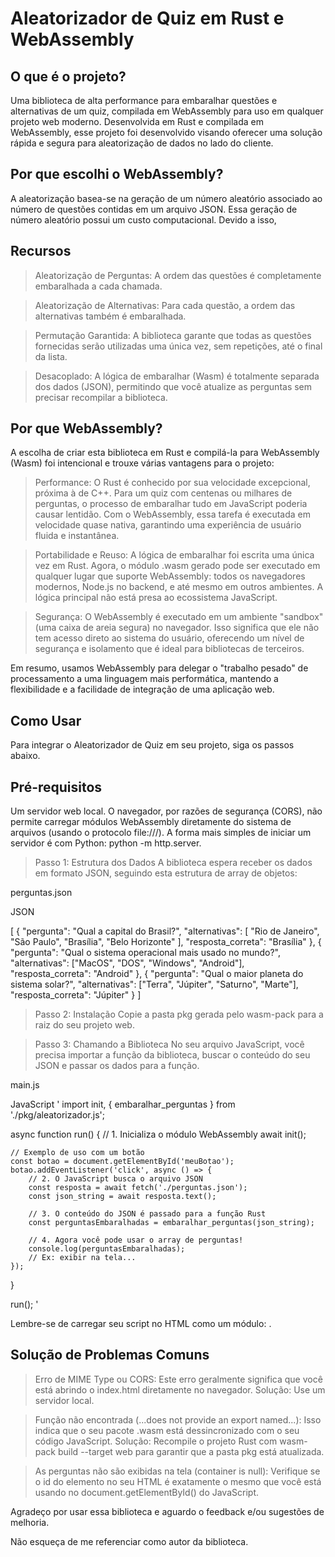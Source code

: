 # Aleatorizador de Quiz em Rust e WebAssembly
## O que é o projeto?
Uma biblioteca de alta performance para embaralhar questões e alternativas de um quiz, compilada em WebAssembly para uso em qualquer projeto web moderno. Desenvolvida em Rust e compilada em WebAssembly, esse projeto foi desenvolvido visando oferecer uma solução rápida e segura para aleatorização de dados no lado do cliente.

## Por que escolhi o WebAssembly?
A aleatorização basea-se na geração de um número aleatório associado ao número de questões contidas em um arquivo JSON. Essa geração de número aleatório possui um custo computacional. Devido a isso, 

## Recursos
> Aleatorização de Perguntas: A ordem das questões é completamente embaralhada a cada chamada.

> Aleatorização de Alternativas: Para cada questão, a ordem das alternativas também é embaralhada.

> Permutação Garantida: A biblioteca garante que todas as questões fornecidas serão utilizadas uma única vez, sem repetições, até o final da lista.

> Desacoplado: A lógica de embaralhar (Wasm) é totalmente separada dos dados (JSON), permitindo que você atualize as perguntas sem precisar recompilar a biblioteca.

## Por que WebAssembly?
A escolha de criar esta biblioteca em Rust e compilá-la para WebAssembly (Wasm) foi intencional e trouxe várias vantagens para o projeto:

> Performance: O Rust é conhecido por sua velocidade excepcional, próxima à de C++. Para um quiz com centenas ou milhares de perguntas, o processo de embaralhar tudo em JavaScript poderia causar lentidão. Com o WebAssembly, essa tarefa é executada em velocidade quase nativa, garantindo uma experiência de usuário fluida e instantânea.

> Portabilidade e Reuso: A lógica de embaralhar foi escrita uma única vez em Rust. Agora, o módulo .wasm gerado pode ser executado em qualquer lugar que suporte WebAssembly: todos os navegadores modernos, Node.js no backend, e até mesmo em outros ambientes. A lógica principal não está presa ao ecossistema JavaScript.

> Segurança: O WebAssembly é executado em um ambiente "sandbox" (uma caixa de areia segura) no navegador. Isso significa que ele não tem acesso direto ao sistema do usuário, oferecendo um nível de segurança e isolamento que é ideal para bibliotecas de terceiros.

Em resumo, usamos WebAssembly para delegar o "trabalho pesado" de processamento a uma linguagem mais performática, mantendo a flexibilidade e a facilidade de integração de uma aplicação web.

## Como Usar
Para integrar o Aleatorizador de Quiz em seu projeto, siga os passos abaixo.

## Pré-requisitos
Um servidor web local. O navegador, por razões de segurança (CORS), não permite carregar módulos WebAssembly diretamente do sistema de arquivos (usando o protocolo file:///). A forma mais simples de iniciar um servidor é com Python: python -m http.server.

> Passo 1: Estrutura dos Dados
A biblioteca espera receber os dados em formato JSON, seguindo esta estrutura de array de objetos:

perguntas.json

JSON

[
  {
    "pergunta": "Qual a capital do Brasil?",
    "alternativas": [
      "Rio de Janeiro",
      "São Paulo",
      "Brasília",
      "Belo Horizonte"
    ],
    "resposta_correta": "Brasília"
  },
  {
    "pergunta": "Qual o sistema operacional mais usado no mundo?",
    "alternativas": ["MacOS", "DOS", "Windows", "Android"],
    "resposta_correta": "Android"
  },
  {
    "pergunta": "Qual o maior planeta do sistema solar?",
    "alternativas": ["Terra", "Júpiter", "Saturno", "Marte"],
    "resposta_correta": "Júpiter"
  }
]

> Passo 2: Instalação
Copie a pasta pkg gerada pelo wasm-pack para a raiz do seu projeto web.

> Passo 3: Chamando a Biblioteca
No seu arquivo JavaScript, você precisa importar a função da biblioteca, buscar o conteúdo do seu JSON e passar os dados para a função.

main.js

JavaScript
'
import init, { embaralhar_perguntas } from './pkg/aleatorizador.js';

async function run() {
    // 1. Inicializa o módulo WebAssembly
    await init();

    // Exemplo de uso com um botão
    const botao = document.getElementById('meuBotao');
    botao.addEventListener('click', async () => {
        // 2. O JavaScript busca o arquivo JSON
        const resposta = await fetch('./perguntas.json');
        const json_string = await resposta.text();

        // 3. O conteúdo do JSON é passado para a função Rust
        const perguntasEmbaralhadas = embaralhar_perguntas(json_string);
        
        // 4. Agora você pode usar o array de perguntas!
        console.log(perguntasEmbaralhadas);
        // Ex: exibir na tela...
    });
}

run();
'

Lembre-se de carregar seu script no HTML como um módulo: <script type="module" src="./main.js"></script>.

## Solução de Problemas Comuns
> Erro de MIME Type ou CORS: Este erro geralmente significa que você está abrindo o index.html diretamente no navegador. Solução: Use um servidor local.

> Função não encontrada (...does not provide an export named...): Isso indica que o seu pacote .wasm está dessincronizado com o seu código JavaScript. Solução: Recompile o projeto Rust com wasm-pack build --target web para garantir que a pasta pkg está atualizada.

> As perguntas não são exibidas na tela (container is null): Verifique se o id do elemento no seu HTML é exatamente o mesmo que você está usando no document.getElementById() do JavaScript.

Agradeço por usar essa biblioteca e aguardo o feedback e/ou sugestões de melhoria.

Não esqueça de me referenciar como autor da biblioteca.
